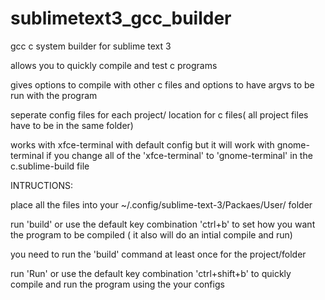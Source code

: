 sublimetext3_gcc_builder
========================

gcc c system builder for sublime text 3

allows you to quickly compile and test c programs

gives options to compile with other c files and options to have argvs to be run with the program

seperate config files for each project/ location for c files( all project files have to be in the same folder)

works with xfce-terminal with default config but it will work with gnome-terminal if you change all of  the 'xfce-terminal' to 'gnome-terminal' in the c.sublime-build file

INTRUCTIONS:

place all the files into your ~/.config/sublime-text-3/Packaes/User/ folder

run 'build' or use the default key combination 'ctrl+b' to set how you want the program to be compiled ( it also will do an intial compile and run)

you need to run the 'build' command at least once for the project/folder

run 'Run' or use the default key combination 'ctrl+shift+b' to quickly compile and run the program using the your configs
